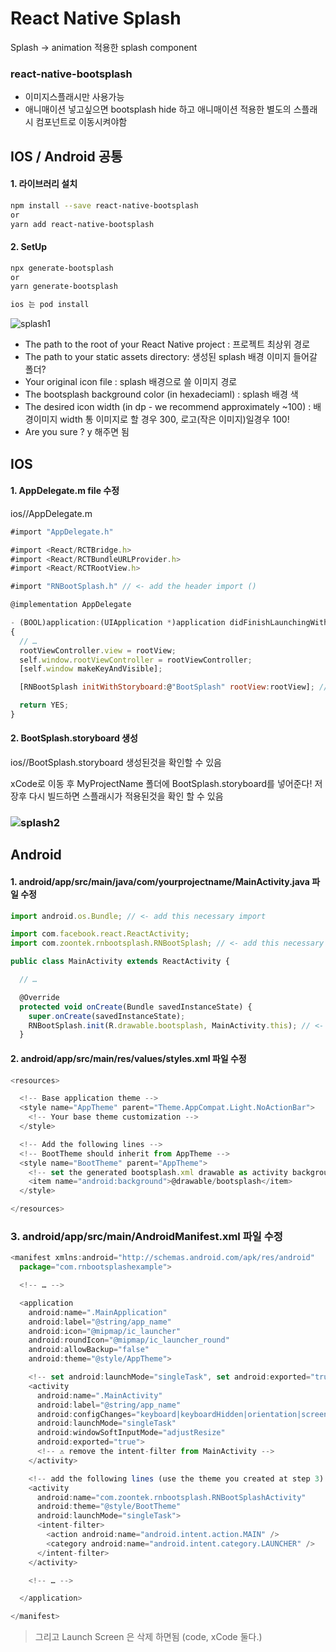 # React Native Splash 

Splash -> animation 적용한 splash component 

### react-native-bootsplash 

- 이미지스플래시만 사용가능
- 애니매이션 넣고싶으면 bootsplash hide 하고 애니매이션 적용한 별도의 스플래시 컴포넌트로 이동시켜야함



## IOS / Android 공통

#### 1. 라이브러리 설치

```bash
npm install --save react-native-bootsplash
or
yarn add react-native-bootsplash
```



#### 2. SetUp

```bash
npx generate-bootsplash
or
yarn generate-bootsplash

ios 는 pod install
```

![splash1](/Users/konghyoeun/Desktop/Study/docx/ReactNative/image/splash1.png)

- The path to the root of your React Native project : 프로젝트 최상위 경로 
- The path to your static assets directory: 생성된 splash 배경 이미지 들어갈 폴더?
- Your original icon file : splash 배경으로 쓸 이미지 경로
- The bootsplash background color (in hexadeciaml) : splash 배경 색
- The desired icon width (in dp - we recommend approximately ~100) : 배경이미지 width 통 이미지로 할 경우 300, 로고(작은 이미지)일경우 100!
- Are you sure ? y 해주면 됨





## IOS

#### 1. AppDelegate.m file 수정

ios/<MyProjectName>/AppDelegate.m 

```javascript
#import "AppDelegate.h"

#import <React/RCTBridge.h>
#import <React/RCTBundleURLProvider.h>
#import <React/RCTRootView.h>

#import "RNBootSplash.h" // <- add the header import ()

@implementation AppDelegate

- (BOOL)application:(UIApplication *)application didFinishLaunchingWithOptions:(NSDictionary *)launchOptions
{
  // …
  rootViewController.view = rootView;
  self.window.rootViewController = rootViewController;
  [self.window makeKeyAndVisible];

  [RNBootSplash initWithStoryboard:@"BootSplash" rootView:rootView]; // <- initialization using the storyboard file name (여기)

  return YES;
}
```



#### 2. BootSplash.storyboard 생성

ios/<myProjectName>/BootSplash.storyboard 생성된것을 확인할 수 있음

xCode로 이동 후 MyProjectName 폴더에 BootSplash.storyboard를 넣어준다! 저장후 다시 빌드하면 스플래시가 적용된것을 확인 할 수 있음

### ![splash2](/Users/konghyoeun/Desktop/Study/docx/ReactNative/image/splash2.png)



## Android

#### 1. android/app/src/main/java/com/yourprojectname/MainActivity.java  파일 수정

```javascript
import android.os.Bundle; // <- add this necessary import

import com.facebook.react.ReactActivity;
import com.zoontek.rnbootsplash.RNBootSplash; // <- add this necessary import

public class MainActivity extends ReactActivity {

  // …

  @Override
  protected void onCreate(Bundle savedInstanceState) {
    super.onCreate(savedInstanceState);
    RNBootSplash.init(R.drawable.bootsplash, MainActivity.this); // <- display the generated bootsplash.xml drawable over our MainActivity
  }
```



#### 2. android/app/src/main/res/values/styles.xml  파일 수정

```javascript
<resources>

  <!-- Base application theme -->
  <style name="AppTheme" parent="Theme.AppCompat.Light.NoActionBar">
    <!-- Your base theme customization -->
  </style>

  <!-- Add the following lines -->
  <!-- BootTheme should inherit from AppTheme -->
  <style name="BootTheme" parent="AppTheme">
    <!-- set the generated bootsplash.xml drawable as activity background -->
    <item name="android:background">@drawable/bootsplash</item>
  </style>

</resources>
```



### 3. android/app/src/main/AndroidManifest.xml 파일 수정

``` javascript
<manifest xmlns:android="http://schemas.android.com/apk/res/android"
  package="com.rnbootsplashexample">

  <!-- … -->

  <application
    android:name=".MainApplication"
    android:label="@string/app_name"
    android:icon="@mipmap/ic_launcher"
    android:roundIcon="@mipmap/ic_launcher_round"
    android:allowBackup="false"
    android:theme="@style/AppTheme">

    <!-- set android:launchMode="singleTask", set android:exported="true" -->
    <activity
      android:name=".MainActivity"
      android:label="@string/app_name"
      android:configChanges="keyboard|keyboardHidden|orientation|screenSize|uiMode"
      android:launchMode="singleTask"
      android:windowSoftInputMode="adjustResize"
      android:exported="true">
      <!-- ⚠️ remove the intent-filter from MainActivity -->
    </activity>

    <!-- add the following lines (use the theme you created at step 3) -->
    <activity
      android:name="com.zoontek.rnbootsplash.RNBootSplashActivity"
      android:theme="@style/BootTheme"
      android:launchMode="singleTask">
      <intent-filter>
        <action android:name="android.intent.action.MAIN" />
        <category android:name="android.intent.category.LAUNCHER" />
      </intent-filter>
    </activity>

    <!-- … -->

  </application>

</manifest>
```



> 그리고 Launch Screen 은 삭제 하면됨 (code, xCode 둘다.)

